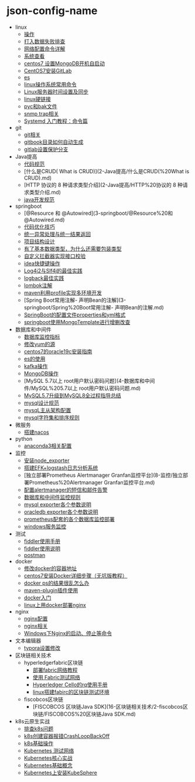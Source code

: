 # json-config-name

- linux
  * [操作](0-linux/操作.md)
  * [打入数据失败排查](0-linux/打入数据失败排查.md)
  * [网络配置命令详解](0-linux/网络配置命令详解.md)
  * [系统查看](0-linux/系统查看.md)
  * [centos7 设置MongoDB开机自启动](0-linux/centos7%20设置MongoDB开机自启动.md)
  * [CentOS7安装GitLab](0-linux/CentOS7安装GitLab.md)
  * [es](0-linux/es.md)
  * [linux操作系统常用命令](0-linux/linux操作系统常用命令.md)
  * [Linux服务器时间设置及同步](0-linux/Linux服务器时间设置及同步.md)
  * [linux硬链接](0-linux/linux硬链接.md)
  * [pyc和bak文件](0-linux/pyc和bak文件.md)
  * [snmp trap相关](0-linux/snmp%20trap相关.md)
  * [Systemd 入门教程：命令篇](0-linux/Systemd%20入门教程：命令篇.md)
- git
  * [git相关](1-git/git相关.md)
  * [gitbook目录如何自动生成](1-git/gitbook目录如何自动生成.md)
  * [gitlab设置保护分支](1-git/gitlab设置保护分支.md)
- Java提高
  * [代码规范](2-Java提高/代码规范.md)
  * [什么是CRUD( What is CRUD)](2-Java提高/什么是CRUD(%20What is CRUD).md)
  * [HTTP 协议的 8 种请求类型介绍](2-Java提高/HTTP%20协议的 8 种请求类型介绍.md)
  * [java开发规范](2-Java提高/java开发规范.md)
- springboot
  * [@Resource 和 @Autowired](3-springboot/@Resource%20和 @Autowired.md)
  * [代码优化技巧](3-springboot/代码优化技巧.md)
  * [统一异常处理与统一结果返回](3-springboot/统一异常处理与统一结果返回.md)
  * [项目结构设计](3-springboot/项目结构设计.md)
  * [有了基本数据类型，为什么还需要包装类型](3-springboot/有了基本数据类型，为什么还需要包装类型.md)
  * [自定义拦截器实现接口校验](3-springboot/自定义拦截器实现接口校验.md)
  * [idea快捷键操作](3-springboot/idea快捷键操作.md)
  * [Log4j2与Slf4j的最佳实践](3-springboot/Log4j2与Slf4j的最佳实践.md)
  * [logback最佳实践](3-springboot/logback最佳实践.md)
  * [lombok注解](3-springboot/lombok注解.md)
  * [maven利用profile实现多环境开发](3-springboot/maven利用profile实现多环境开发.md)
  * [Spring Boot常用注解- 声明Bean的注解](3-springboot/Spring%20Boot常用注解- 声明Bean的注解.md)
  * [SpringBoot的配置文件properties和yml格式](3-springboot/SpringBoot的配置文件properties和yml格式.md)
  * [springboot使用MongoTemplate进行增删改查](3-springboot/springboot使用MongoTemplate进行增删改查.md)
- 数据库和中间件
  * [数据库监控指标](4-数据库和中间件/数据库监控指标.md)
  * [修改yum的源](4-数据库和中间件/修改yum的源.md)
  * [centos7的oracle19c安装指南](4-数据库和中间件/centos7的oracle19c安装指南.md)
  * [es的使用](4-数据库和中间件/es的使用.md)
  * [kafka操作](4-数据库和中间件/kafka操作.md)
  * [MongoDB操作](4-数据库和中间件/MongoDB操作.md)
  * [MySQL 5.7以上 root用户默认密码问题](4-数据库和中间件/MySQL%205.7以上 root用户默认密码问题.md)
  * [MySQL5.7升级到MySQL8全过程指导总结](4-数据库和中间件/MySQL5.7升级到MySQL8全过程指导总结.md)
  * [mysql设计规范](4-数据库和中间件/mysql设计规范.md)
  * [mysqL主从架构配置](4-数据库和中间件/mysqL主从架构配置.md)
  * [mysql字符集和排序规则](4-数据库和中间件/mysql字符集和排序规则.md)
- 微服务
  * [搭建nacos](6-微服务/搭建nacos.md)
- python
  * [anaconda3相关配置](7-python/anaconda3相关配置.md)
- 监控
  * [安装node_exporter](8-监控/安装node_exporter.md)
  * [搭建EFK+logstash日志分析系统](8-监控/搭建EFK+logstash日志分析系统.md)
  * [独立部署Prometheus Alertmanager Granfan监控平台](8-监控/独立部署Prometheus%20Alertmanager Granfan监控平台.md)
  * [配置alertmanager的短信和邮件告警](8-监控/配置alertmanager的短信和邮件告警.md)
  * [数据库和中间件监控规则](8-监控/数据库和中间件监控规则.md)
  * [mysql exporter各个参数说明](8-监控/mysql%20exporter各个参数说明.md)
  * [oracledb exporter各个参数说明](8-监控/oracledb%20exporter各个参数说明.md)
  * [prometheus配套的各个数据库监控部署](8-监控/prometheus配套的各个数据库监控部署.md)
  * [windows服务监控](8-监控/windows服务监控.md)
- 测试
  * [fiddler使用手册](9-测试/fiddler使用手册.md)
  * [fiddler使用说明](9-测试/fiddler使用说明.md)
  * [postman](9-测试/postman.md)
- docker
  * [修改docker的容器地址](11-docker/修改docker的容器地址.md)
  * [centos7安装Docker详细步骤（无坑版教程）](11-docker/centos7安装Docker详细步骤（无坑版教程）.md)
  * [docker ps的结果很乱怎么办](11-docker/docker%20ps的结果很乱怎么办.md)
  * [maven-plugin插件使用](11-docker/docker-maven-plugin插件使用.md)
  * [docker入门](11-docker/docker入门.md)
  * [linux上用docker部署nginx](11-docker/linux上用docker部署nginx.md)
- nginx
  * [nginx配置](12-nginx/nginx配置.md)
  * [nginx相关](12-nginx/nginx相关.md)
  * [Windows下Nginx的启动、停止等命令](12-nginx/Windows下Nginx的启动、停止等命令.md)
- 文本编辑器
  * [typora设置修改](13-文本编辑器/typora设置修改.md)
- 区块链相关技术
  - hyperledgerfabric区块链
    * [部署fabric网络教程](16-区块链相关技术/1-hyperledgerfabric区块链/部署fabric网络教程.md)
    * [使用 Fabric测试网络](16-区块链相关技术/1-hyperledgerfabric区块链/使用%20Fabric测试网络.md)
    * [Hyperledger Cello的rq使用手册](16-区块链相关技术/1-hyperledgerfabric区块链/Hyperledger%20Cello的rq使用手册.md)
    * [linux搭建fabirc的区块链测试环境](16-区块链相关技术/1-hyperledgerfabric区块链/linux搭建fabirc的区块链测试环境.md)
  - fiscobcos区块链
    * [FISCOBCOS 区块链Java SDK](16-区块链相关技术/2-fiscobcos区块链/FISCOBCOS%20区块链Java SDK.md)
- k8s云原生实战
  * [排查k8s问题](17-k8s云原生实战/排查k8s问题.md)
  * [k8s创建容器报错CrashLoopBackOff](17-k8s云原生实战/k8s创建容器报错CrashLoopBackOff.md)
  * [k8s基础操作](17-k8s云原生实战/k8s基础操作.md)
  * [Kubernetes 测试网络](17-k8s云原生实战/Kubernetes%20测试网络.md)
  * [Kubernetes核心实战](17-k8s云原生实战/Kubernetes核心实战.md)
  * [Kubernetes基础概念](17-k8s云原生实战/Kubernetes基础概念.md)
  * [Kubernetes上安装KubeSphere](17-k8s云原生实战/Kubernetes上安装KubeSphere.md)
